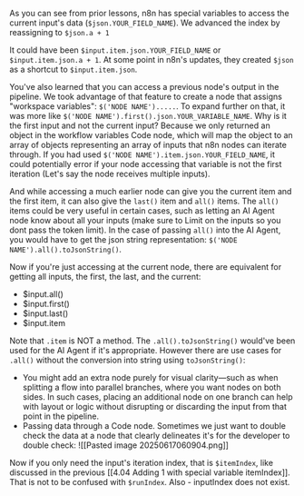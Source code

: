 As you can see from prior lessons, n8n has special variables to access the current input's data (`$json.YOUR_FIELD_NAME`). We advanced the index by reassigning to `$json.a + 1`

It could have been `$input.item.json.YOUR_FIELD_NAME` or `$input.item.json.a + 1`. At some point in n8n's updates, they created `$json` as a shortcut to `$input.item.json`.

You've also learned that you can access a previous node's output in the pipeline. We took advantage of that feature to create a node that assigns "workspace variables": `$('NODE NAME').....`. To expand further on that, it was more like `$('NODE NAME').first().json.YOUR_VARIABLE_NAME`. Why is it the first input and not the current input? Because we only returned an object in the workflow variables Code node, which will map the object to an array of objects representing an array of inputs that n8n nodes can iterate through. If you had used `$('NODE NAME').item.json.YOUR_FIELD_NAME`, it could potentially error if your node accessing that variable is not the first iteration (Let's say the node receives multiple inputs).

And while accessing a much earlier node can give you the current item and the first item, it can also give the `last()` item and `all()` items. The `all()` items could be very useful in certain cases, such as letting an AI Agent node know about all your inputs (make sure to Limit on the inputs so you dont pass the token limit). In the case of passing `all()` into the AI Agent, you would have to get the json string representation: `$('NODE NAME').all().toJsonString()`.

Now if you're just accessing at the current node, there are equivalent for getting all inputs, the first, the last, and the current:
- $input.all()
- $input.first()
- $input.last()
- $input.item

Note that `.item` is NOT a method. The `.all().toJsonString()` would've been used for the AI Agent if it's appropriate. However there are use cases for `.all()` without the conversion into string using `toJsonString()`: 
- You might add an extra node purely for visual clarity—such as when splitting a flow into parallel branches, where you want nodes on both sides. In such cases, placing an additional node on one branch can help with layout or logic without disrupting or discarding the input from that point in the pipeline.
- Passing data through a Code node. Sometimes we just want to double check the data at a node that clearly delineates it's for the developer to double check:
	![[Pasted image 20250617060904.png]]

Now if you only need the input's iteration index, that is `$itemIndex`, like discussed in the previous [[4.04 Adding 1 with special variable itemIndex]]. That is not to be confused with `$runIndex`. Also - inputIndex does not exist.